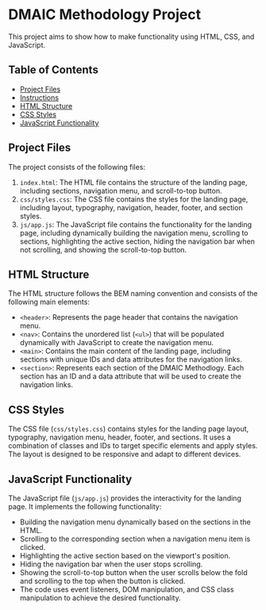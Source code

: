# DMAIC Methodology Project

This project aims to show how to make functionality using HTML, CSS, and JavaScript.


## Table of Contents

- [Project Files](#project-files)
- [Instructions](#instructions)
- [HTML Structure](#html-structure)
- [CSS Styles](#css-styles)
- [JavaScript Functionality](#javascript-functionality)

## Project Files
The project consists of the following files:

1. `index.html`: The HTML file contains the structure of the landing page, including sections, navigation menu, and scroll-to-top button.
2. `css/styles.css`: The CSS file contains the styles for the landing page, including layout, typography, navigation, header, footer, and section styles.
3. `js/app.js`: The JavaScript file contains the functionality for the landing page, including dynamically building the navigation menu, scrolling to sections, highlighting the active section, hiding the navigation bar when not scrolling, and showing the scroll-to-top button.

## HTML Structure

The HTML structure follows the BEM naming convention and consists of the following main elements:

- `<header>`: Represents the page header that contains the navigation menu.
- `<nav>`: Contains the unordered list (`<ul>`) that will be populated dynamically with JavaScript to create the navigation menu.
- `<main>`: Contains the main content of the landing page, including sections with unique IDs and data attributes for the navigation links.
- `<section>`: Represents each section of the DMAIC Methodlogy. Each section has an ID and a data attribute that will be used to create the navigation links.

## CSS Styles

The CSS file (`css/styles.css`) contains styles for the landing page layout, typography, navigation menu, header, footer, and sections. It uses a combination of classes and IDs to target specific elements and apply styles. The layout is designed to be responsive and adapt to different devices.

## JavaScript Functionality

The JavaScript file (`js/app.js`) provides the interactivity for the landing page. It implements the following functionality:

- Building the navigation menu dynamically based on the sections in the HTML.
- Scrolling to the corresponding section when a navigation menu item is clicked.
- Highlighting the active section based on the viewport's position.
- Hiding the navigation bar when the user stops scrolling.
- Showing the scroll-to-top button when the user scrolls below the fold and scrolling to the top when the button is clicked.
- The code uses event listeners, DOM manipulation, and CSS class manipulation to achieve the desired functionality.

